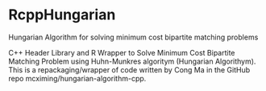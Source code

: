 # RcppHungarian
Hungarian Algorithm for solving minimum cost bipartite matching problems

C++ Header Library and R Wrapper to Solve Minimum Cost Bipartite Matching Problem 
using Huhn-Munkres algoritym (Hungarian Algorithym). This is a repackaging/wrapper of code 
written by Cong Ma in the GitHub repo mcximing/hungarian-algorithm-cpp.
